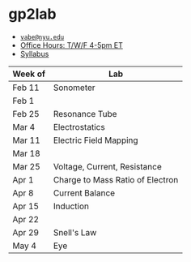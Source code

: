 # gp2lab

- [`vabe@nyu.edu`](vabe@nyu.edu)
- [Office Hours: T/W/F 4-5pm ET](https://nyu.zoom.us/j/91270104640)
- [Syllabus](https://github.com/vaabe/phys12/blob/main/info/syllabus.pdf)

| Week of | Lab |
|---	  |---  |
| Feb 11 | Sonometer |
| Feb 1 |		|	
| Feb 25 | Resonance Tube |
| Mar 4	| Electrostatics |
| Mar 11 | Electric Field Mapping |
| Mar 18 |		|	
| Mar 25 | Voltage, Current, Resistance |
| Apr 1 | Charge to Mass Ratio of Electron |
| Apr 8	| Current Balance |
| Apr 15 | Induction | 
| Apr 22 |		|	
| Apr 29 | Snell's Law |
| May 4	| Eye |
